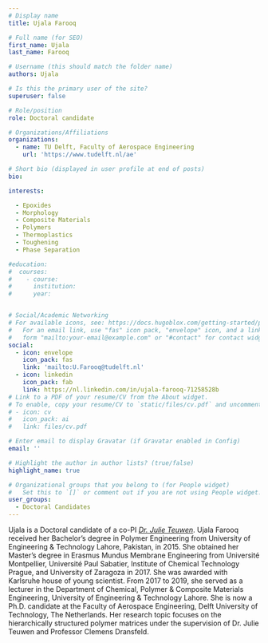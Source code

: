 ```yaml
---
# Display name
title: Ujala Farooq

# Full name (for SEO)
first_name: Ujala
last_name: Farooq

# Username (this should match the folder name)
authors: Ujala

# Is this the primary user of the site?
superuser: false

# Role/position
role: Doctoral candidate

# Organizations/Affiliations
organizations:
  - name: TU Delft, Faculty of Aerospace Engineering
    url: 'https://www.tudelft.nl/ae'

# Short bio (displayed in user profile at end of posts)
bio: 

interests:

  - Epoxides
  - Morphology
  - Composite Materials
  - Polymers
  - Thermoplastics
  - Toughening
  - Phase Separation

#education:
#  courses:
#    - course: 
#      institution: 
#      year: 


# Social/Academic Networking
# For available icons, see: https://docs.hugoblox.com/getting-started/page-builder/#icons
#   For an email link, use "fas" icon pack, "envelope" icon, and a link in the
#   form "mailto:your-email@example.com" or "#contact" for contact widget.
social:
  - icon: envelope
    icon_pack: fas
    link: 'mailto:U.Farooq@tudelft.nl'
  - icon: linkedin
    icon_pack: fab
    link: https://nl.linkedin.com/in/ujala-farooq-71258528b
# Link to a PDF of your resume/CV from the About widget.
# To enable, copy your resume/CV to `static/files/cv.pdf` and uncomment the lines below.
# - icon: cv
#   icon_pack: ai
#   link: files/cv.pdf

# Enter email to display Gravatar (if Gravatar enabled in Config)
email: ''

# Highlight the author in author lists? (true/false)
highlight_name: true

# Organizational groups that you belong to (for People widget)
#   Set this to `[]` or comment out if you are not using People widget.
user_groups:
  - Doctoral Candidates
---
```


Ujala is a Doctoral candidate of a co-PI [*Dr. Julie Teuwen*](https://www.tudelft.nl/staff/j.j.e.teuwen/?cHash=c8c11426f4365f9c7824ed720c3189f0). Ujala Farooq received her Bachelor’s degree in Polymer Engineering from University of Engineering & Technology Lahore, Pakistan, in 2015. She obtained her Master’s degree in Erasmus Mundus Membrane Engineering from Université Montpellier, Université Paul Sabatier, Institute of Chemical Technology Prague, and University of Zaragoza in 2017. She was awarded with Karlsruhe house of young scientist. From 2017 to 2019, she served as a lecturer in the Department of Chemical, Polymer & Composite Materials Engineering, University of Engineering & Technology Lahore. She is now a Ph.D. candidate at the Faculty of Aerospace Engineering, Delft University of Technology, The Netherlands. Her research topic focuses on the hierarchically structured polymer matrices under the supervision of Dr. Julie Teuwen and Professor Clemens Dransfeld.
